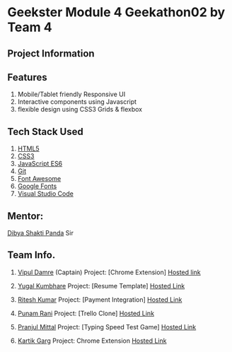 # Geekster Module 4 Geekathon02 by Team 4
## Project Information


## Features
 1. Mobile/Tablet friendly Responsive UI
 3. Interactive components using Javascript
 4. flexible design using CSS3 Grids & flexbox

## Tech Stack Used
1. [HTML5](https://en.wikipedia.org/wiki/HTML5)
2. [CSS3](https://en.wikipedia.org/wiki/CSS)
3. [JavaScript ES6](https://en.wikipedia.org/wiki/JavaScript)
4. [Git](https://en.wikipedia.org/wiki/Git)
6. [Font Awesome](https://fontawesome.com/icons)
7. [Google Fonts](https://fonts.google.com/)
8. [Visual Studio Code](https://code.visualstudio.com/)

## Mentor:
[Dibya Shakti Panda](https://www.linkedin.com/in/dibyas933/) Sir 

## Team Info.

 1. [Vipul Damre](https://www.linkedin.com/in/vipul-damre-2237241a7/) (Captain)
    Project:  [Chrome Extension]
    [Hosted link](https://drive.google.com/file/d/1FjXSscBZ6NnGY5oMwXSvTyEyE6CZlPOR/view?usp=drive_link)

 2. [Yugal Kumbhare](https://www.linkedin.com/in/yugal-kumbhare-7b9825284?utm_source=share&utm_campaign=share_via&utm_content=profile&utm_medium=android_app )
    Project: [Resume Template]
    [Hosted Link](https://vipuldamre26.github.io/GeekathonM4Team04/Yugal_Kumbhare/index.html)

 3. [Ritesh Kumar](https://www.linkedin.com/in/ritesh-kumar-verma-6785661a5/)
    Project: [Payment Integration]
    [Hosted Link](https://vipuldamre26.github.io/GeekathonM4Team04/Ritesh_Kumar/index.html)

 4. [Punam Rani](https://www.linkedin.com/in/punam-rani-7bab72286/)
    Project: [Trello Clone]
    [Hosted Link](https://vipuldamre26.github.io/GeekathonM4Team04/Punam_Rani/index.html)

 5. [Pranjul Mittal](https://www.linkedin.com/in/pranjul-mittal-9695b5216/)
    Project: [Typing Speed Test Game]
    [Hosted Link]()

 6. [Kartik Garg]()
    Project: Chrome Extension
    [Hosted Link]()

